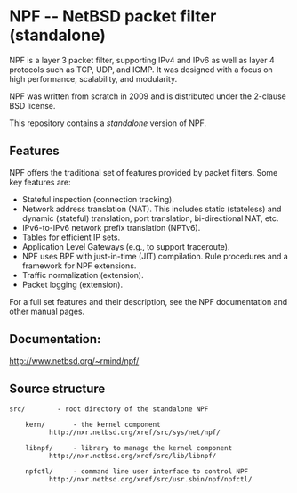 # NPF -- NetBSD packet filter (standalone)

NPF is a layer 3 packet filter, supporting IPv4 and IPv6 as well as layer
4 protocols such as TCP, UDP, and ICMP.  It was designed with a focus on
high performance, scalability, and modularity.

NPF was written from scratch in 2009 and is distributed under the
2-clause BSD license.

This repository contains a *standalone* version of NPF.

## Features

NPF offers the traditional set of features provided by packet filters.
Some key features are:
- Stateful inspection (connection tracking).
- Network address translation (NAT).  This includes static (stateless) and
  dynamic (stateful) translation, port translation, bi-directional NAT, etc.
- IPv6-to-IPv6 network prefix translation (NPTv6).
- Tables for efficient IP sets.
- Application Level Gateways (e.g., to support traceroute).
- NPF uses BPF with just-in-time (JIT) compilation.
Rule procedures and a framework for NPF extensions.
- Traffic normalization (extension).
- Packet logging (extension).

For a full set features and their description, see the NPF documentation
and other manual pages.

## Documentation:

http://www.netbsd.org/~rmind/npf/

## Source structure

    src/		- root directory of the standalone NPF

        kern/		- the kernel component
			  http://nxr.netbsd.org/xref/src/sys/net/npf/

        libnpf/		- library to manage the kernel component
			  http://nxr.netbsd.org/xref/src/lib/libnpf/

        npfctl/		- command line user interface to control NPF
			  http://nxr.netbsd.org/xref/src/usr.sbin/npf/npfctl/
